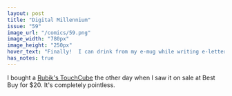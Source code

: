 ```yaml
---
layout: post
title: "Digital Millennium"
issue: "59"
image_url: "/comics/59.png"
image_width: "780px"
image_height: "250px"
hover_text: "Finally!  I can drink from my e-mug while writing e-letters with my e-pen!"
has_notes: true
---
```

I bought a [Rubik's TouchCube](http://www.thinkgeek.com/geektoys/games/ba3d/) the other day when I saw it on sale at Best Buy for $20.  It's completely pointless.
